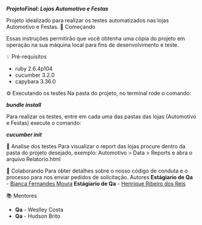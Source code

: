 ***ProjetoFinal: Lojas Automotivo e Festas***

Projeto idealizado para realizar os testes automatizados nas lojas Automotivo e Festas.
🚀 Começando

  Essas instruções permitirão que você obtenha uma cópia do projeto em operação na sua máquina local para fins de desenvolvimento e teste.

💡 Pré-requisitos
  * ruby 2.6.4p104
  * cucumber 3.2.0
  * capybara 3.36.0
  
⚙️ Executando os testes
Na pasta do projeto, no terminal rode o comando:

***bundle install***

Para realizar os testes, entre em cada uma das pastas das lojas (Automotivo e Festas) execute o comando:

***cucumber init***

📝 Analise dos testes
Para visualizar o report das lojas procure dentro da pasta do projeto desejado, exemplo: Automotivo > Data > Reports e abra o arquivo Relatorio.html

👥 Colaborando
Para obter detalhes sobre o nosso código de conduta e o processo para nos enviar pedidos de solicitação.
    Autores
  **Estágiario de Qa** - [Bianca Fernandes Moura](https://github.com/biancamoura-wbj)
  **Estágiario de Qa** - [Henrique Ribeiro dos Reis](https://github.com/henrique-reis-WJ)
  
📚 Mentores
* **Qa** - Weslley Costa
* **Qa** - Hudson Brito
